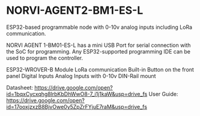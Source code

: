 # NORVI-AGENT2-BM1-ES-L
ESP32-based programmable node with 0-10v analog inputs including LoRa communication.

NORVI AGENT 1-BM01-ES-L has a mini USB Port for serial connection with the SoC for programming. 
Any ESP32-supported programming IDE can be used to program the controller.

ESP32-WROVER-B Module
LoRa communication
Built-in Button on the front panel
Digital Inputs
Analog Inputs with 0-10v
DIN-Rail mount

Datasheet:   https://drive.google.com/open?id=1bqxCycxqhg8lrbKbDhWwO8-7_i1j1kaW&usp=drive_fs
User Guide:  https://drive.google.com/open?id=17ooxjzxzB8BjvOwe0y5ZpZrFYjuE7raM&usp=drive_fs
